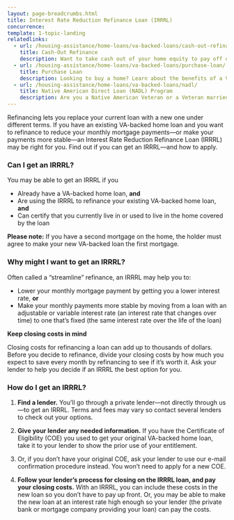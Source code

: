 ```yaml
---
layout: page-breadcrumbs.html
title: Interest Rate Reduction Refinance Loan (IRRRL)
concurrence: 
template: 1-topic-landing
relatedlinks:
  - url: /housing-assistance/home-loans/va-backed-loans/cash-out-refinance/
    title: Cash-Out Refinance
    description: Want to take cash out of your home equity to pay off debt, pay for school, or take care of other needs? Learn more about a Cash-Out Refinance loan.
  - url: /housing-assistance/home-loans/va-backed-loans/purchase-loan/
    title: Purchase Loan
    description: Looking to buy a home? Learn about the benefits of a VA-backed Purchase Loan.
  - url: /housing-assistance/home-loans/va-backed-loans/nadl/
    title: Native American Direct Loan (NADL) Program
    description: Are you a Native American Veteran or a Veteran married to a Native American? Find out if you can get a NADL to buy, build, or improve a home on Federal Trust Land.
---
```


<div class="va-introtext">

Refinancing lets you replace your current loan with a new one under different terms. If you have an existing VA-backed home loan and you want to refinance to reduce your monthly mortgage payments—or make your payments more stable—an Interest Rate Reduction Refinance Loan (IRRRL) may be right for you. Find out if you can get an IRRRL—and how to apply.

</div>

<div class="feature">

### Can I get an IRRRL?

You may be able to get an IRRRL if you

-	Already have a VA-backed home loan, **and**
-	Are using the IRRRL to refinance your existing VA-backed home loan, **and**
-	Can certify that you currently live in or used to live in the home covered by the loan

**Please note:** If you have a second mortgage on the home, the holder must agree to make your new VA-backed loan the first mortgage.  

</div>

### Why might I want to get an IRRRL?

Often called a “streamline” refinance, an IRRRL may help you to:

-	Lower your monthly mortgage payment by getting you a lower interest rate, **or**
-	Make your monthly payments more stable by moving from a loan with an adjustable or variable interest rate (an interest rate that changes over time) to one that’s fixed (the same interest rate over the life of the loan)

**Keep closing costs in mind**

Closing costs for refinancing a loan can add up to thousands of dollars. Before you decide to refinance, divide your closing costs by how much you expect to save every month by refinancing to see if it’s worth it. Ask your lender to help you decide if an IRRRL the best option for you.

### How do I get an IRRRL?

<ol class="process">
<li class="step one">

**Find a lender.** You’ll go through a private lender—not directly through us—to get an IRRRL. Terms and fees may vary so contact several lenders to check out your options.

</li>

<li class="step two">

**Give your lender any needed information.** If you have the Certificate of Eligibility (COE) you used to get your original VA-backed home loan, take it to your lender to show the prior use of your entitlement. 

</li>

<li class="step three">

Or, if you don’t have your original COE, ask your lender to use our e-mail confirmation procedure instead. You won’t need to apply for a new COE.

</li>
<li class="step last four">

**Follow your lender’s process for closing on the IRRRL loan, and pay your closing costs.** With an IRRRL, you can include these costs in the new loan so you don’t have to pay up front. Or, you may be able to make the new loan at an interest rate high enough so your lender (the private bank or mortgage company providing your loan) can pay the costs.

</li>
</ol>

